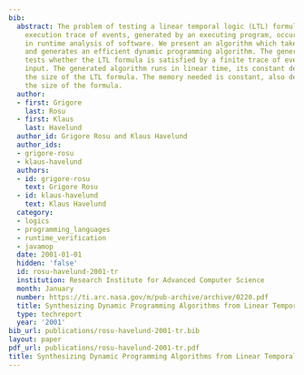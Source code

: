 ```yaml
---
bib:
  abstract: The problem of testing a linear temporal logic (LTL) formula on a finite
    execution trace of events, generated by an executing program, occurs naturally
    in runtime analysis of software. We present an algorithm which takes an LTL formula
    and generates an efficient dynamic programming algorithm. The generated algorithm
    tests whether the LTL formula is satisfied by a finite trace of events given as
    input. The generated algorithm runs in linear time, its constant depending on
    the size of the LTL formula. The memory needed is constant, also depending on
    the size of the formula.
  author:
  - first: Grigore
    last: Rosu
  - first: Klaus
    last: Havelund
  author_id: Grigore Rosu and Klaus Havelund
  author_ids:
  - grigore-rosu
  - klaus-havelund
  authors:
  - id: grigore-rosu
    text: Grigore Rosu
  - id: klaus-havelund
    text: Klaus Havelund
  category:
  - logics
  - programming_languages
  - runtime_verification
  - javamop
  date: 2001-01-01
  hidden: 'false'
  id: rosu-havelund-2001-tr
  institution: Research Institute for Advanced Computer Science
  month: January
  number: https://ti.arc.nasa.gov/m/pub-archive/archive/0220.pdf
  title: Synthesizing Dynamic Programming Algorithms from Linear Temporal Logic Formulae
  type: techreport
  year: '2001'
bib_url: publications/rosu-havelund-2001-tr.bib
layout: paper
pdf_url: publications/rosu-havelund-2001-tr.pdf
title: Synthesizing Dynamic Programming Algorithms from Linear Temporal Logic Formulae
---
```

